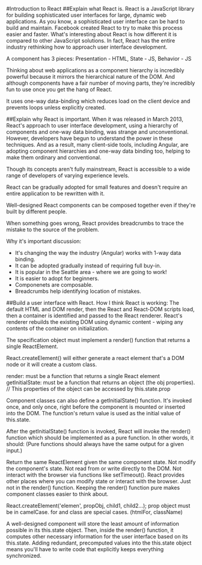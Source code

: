 #Introduction to React
##Explain what React is.
React is a JavaScript library for building sophisticated user interfaces for large, dynamic web applications. As you know, a sophisticated user interface can be hard to build and maintain. Facebook created React to try to make this process easier and faster. What's interesting about React is how different it is compared to other JavaScript solutions. In fact, React has the entire industry rethinking how to approach user interface development.

A component has 3 pieces: Presentation - HTML, State - JS, Behavior - JS

Thinking about web applications as a component hierarchy is incredibly powerful because it mirrors the hierarchical nature of the DOM. And although components have a fair number of moving parts, they're incredibly fun to use once you get the hang of React.

It uses one-way data-binding which reduces load on the client device and prevents loops unless explicitly created.

##Explain why React is important.
When it was released in March 2013, React's approach to user interface development, using a hierarchy of components and one-way data binding, was strange and unconventional. However, developers have begun to understand the power in these techniques. And as a result, many client-side tools, including Angular, are adopting component hierarchies and one-way data binding too, helping to make them ordinary and conventional.

Though its concepts aren't fully mainstream, React is accessible to a wide range of developers of varying experience levels.

React can be gradually adopted for small features and doesn't require an entire application to be rewritten with it.

Well-designed React components can be composed together even if they're built by different people.

When something goes wrong, React provides breadcrumbs to trace the mistake to the source of the problem.

Why it's important discussion:
  - It's changing the way the industry (Angular) works with 1-way data binding.
  - It can be adopted gradually instead of requiring full buy-in.
  - It is popular in the Seattle area - where we are going to work!
  - It is easier to adopt for beginners.
  - Componenets are composable.
  - Breadcrumbs help identifying location of mistakes.

##Build a user interface with React.
How I think React is working:
The default HTML and DOM render, then the React and React-DOM scripts load, then a container is identified and passed to the React renderer. React's renderer rebuilds the existing DOM using dynamic content - wiping any contents of the container on initialization.

<script>
  ReactDOM.render(
    React.createElement('h1', null, 'Hello world'),
    document.getElementById('hello')
  );
</script>

<script>
  const Hello = React.createClass({
    render: function() {
      return React.createElement('h1', null, 'Hello world');
    }
  });

  ReactDOM.render(
    React.createElement(Hello),
    document.getElementById('hello')
  );
</script>

The specification object must implement a render() function that returns a single ReactElement.

React.createElement() will either generate a react element that's a DOM node or it will create a custom class.

render: must be a function that returns a single React element
getInitialState: must be a function that returns an object (the obj properties).
// This properties of the object can be accessed by this.state.prop

Component classes can also define a getInitialState() function. It's invoked once, and only once, right before the component is mounted or inserted into the DOM. The function's return value is used as the initial value of this.state.

After the getInitialState() function is invoked, React will invoke the render() function which should be implemented as a pure function. In other words, it should: (Pure functions should always have the same output for a given input.)

Return the same ReactElement given the same component state.
Not modify the component's state.
Not read from or write directly to the DOM.
Not interact with the browser via functions like setTimeout().
React provides other places where you can modify state or interact with the browser. Just not in the render() function. Keeping the render() function pure makes component classes easier to think about.

React.createElement('elemen', propObj, child1, child2...);
prop object must be in camelCase. for and class are special cases. (htmlFor, className)

A well-designed component will store the least amount of information possible in its this.state object. Then, inside the render() function, it computes other necessary information for the user interface based on its this.state. Adding redundant, precomputed values into the this.state object means you'll have to write code that explicitly keeps everything synchronized.
